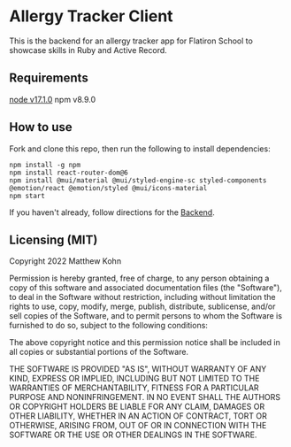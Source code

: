 # Allergy Tracker Client
This is the backend for an allergy tracker app for Flatiron School to showcase skills in Ruby and Active Record.

## Requirements
[node v17.1.0]('https://nodejs.org/en/download/')
npm v8.9.0

## How to use
Fork and clone this repo, then run the following to install dependencies:
```
npm install -g npm
npm install react-router-dom@6
npm install @mui/material @mui/styled-engine-sc styled-components @emotion/react @emotion/styled @mui/icons-material
npm start

```
If you haven't already, follow directions for the [Backend]('https://github.com/matthewkohn/phase-3-sinatra-react-project/tree/dish_allergy_server').

## Licensing (MIT)
Copyright 2022 Matthew Kohn

Permission is hereby granted, free of charge, to any person obtaining a copy of this software and associated documentation files (the "Software"), to deal in the Software without restriction, including without limitation the rights to use, copy, modify, merge, publish, distribute, sublicense, and/or sell copies of the Software, and to permit persons to whom the Software is furnished to do so, subject to the following conditions:

The above copyright notice and this permission notice shall be included in all copies or substantial portions of the Software.

THE SOFTWARE IS PROVIDED "AS IS", WITHOUT WARRANTY OF ANY KIND, EXPRESS OR IMPLIED, INCLUDING BUT NOT LIMITED TO THE WARRANTIES OF MERCHANTABILITY, FITNESS FOR A PARTICULAR PURPOSE AND NONINFRINGEMENT. IN NO EVENT SHALL THE AUTHORS OR COPYRIGHT HOLDERS BE LIABLE FOR ANY CLAIM, DAMAGES OR OTHER LIABILITY, WHETHER IN AN ACTION OF CONTRACT, TORT OR OTHERWISE, ARISING FROM, OUT OF OR IN CONNECTION WITH THE SOFTWARE OR THE USE OR OTHER DEALINGS IN THE SOFTWARE.
